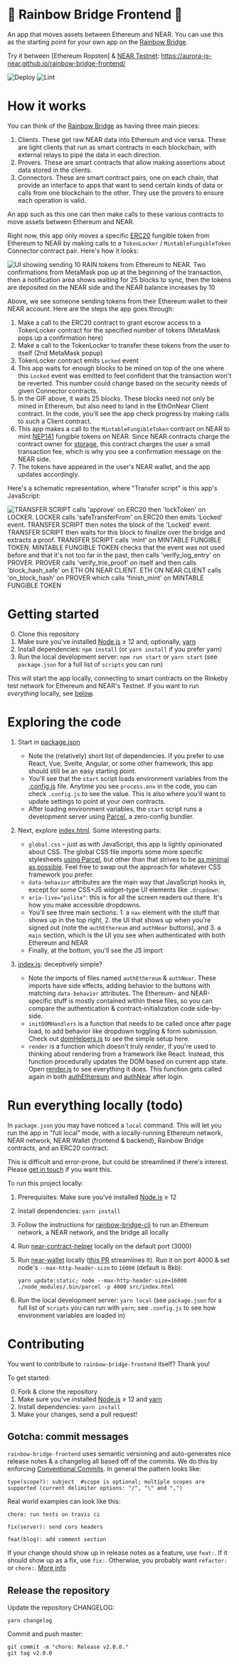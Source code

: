 🌈 Rainbow Bridge Frontend 🌈
=============================

An app that moves assets between Ethereum and NEAR. You can use this as the starting point for your own app on the [Rainbow Bridge].

Try it between [Ethereum Ropsten] & [NEAR Testnet]: https://aurora-is-near.github.io/rainbow-bridge-frontend/

![Deploy](https://github.com/aurora-is-near/rainbow-bridge-frontend/actions/workflows/deploy.yaml/badge.svg)
![Lint](https://github.com/aurora-is-near/rainbow-bridge-frontend/actions/workflows/lint.yaml/badge.svg)


How it works
============

You can think of the [Rainbow Bridge] as having three main pieces:

1. Clients. These get raw NEAR data into Ethereum and vice versa. These are light clients that run as smart contracts in each blockchain, with external relays to pipe the data in each direction.
2. Provers. These are smart contracts that allow making assertions about data stored in the clients.
3. Connectors. These are smart contract pairs, one on each chain, that provide an interface to apps that want to send certain kinds of data or calls from one blockchain to the other. They use the provers to ensure each operation is valid.

An app such as this one can then make calls to these various contracts to move assets between Ethereum and NEAR.

Right now, this app only moves a specific [ERC20] fungible token from Ethereum to NEAR by making calls to a `TokenLocker` / `MintableFungibleToken` Connector contract pair. Here's how it looks:

![UI showing sending 10 RAIN tokens from Ethereum to NEAR. Two confirmations from MetaMask pop up at the beginning of the transaction, then a notification area shows waiting for 25 blocks to sync, then the tokens are deposited on the NEAR side and the NEAR balance increases by 10](demo.gif)

Above, we see someone sending tokens from their Ethereum wallet to their NEAR account. Here are the steps the app goes through:

1. Make a call to the ERC20 contract to grant escrow access to a TokenLocker contract for the specified number of tokens (MetaMask pops up a confirmation here)
2. Make a call to the TokenLocker to transfer these tokens from the user to itself (2nd MetaMask popup)
3. TokenLocker contract emits `Locked` event
4. This app waits for enough blocks to be mined on top of the one where this `Locked` event was emitted to feel confident that the transaction won't be reverted. This number could change based on the security needs of given Connector contracts.
5. In the GIF above, it waits 25 blocks. These blocks need not only be mined in Ethereum, but also need to land in the EthOnNear Client contract. In the code, you'll see the app check progress by making calls to such a Client contract.
6. This app makes a call to the `MintableFungibleToken` contract on NEAR to mint [NEP141] fungible tokens on NEAR. Since NEAR contracts charge the contract owner for [storage], this contract charges the user a small transaction fee, which is why you see a confirmation message on the NEAR side.
7. The tokens have appeared in the user's NEAR wallet, and the app updates accordingly.

Here's a schematic representation, where "Transfer script" is this app's JavaScript:

![TRANSFER SCRIPT calls 'approve' on ERC20 then 'lockToken' on LOCKER. LOCKER calls 'safeTransferFrom' on ERC20 then emits 'Locked' event. TRANSFER SCRIPT then notes the block of the 'Locked' event. TRANSFER SCRIPT then waits for this block to finalize over the bridge and extracts a proof. TRANSFER SCRIPT calls 'mint' on MINTABLE FUNGIBLE TOKEN. MINTABLE FUNGIBLE TOKEN checks that the event was not used before and that it's not too far in the past, then calls 'verify_log_entry' on PROVER. PROVER calls 'verify_trie_proof' on itself and then calls 'block_hash_safe' on ETH ON NEAR CLIENT. ETH ON NEAR CLIENT calls 'on_block_hash' on PROVER which calls 'finish_mint' on MINTABLE FUNGIBLE TOKEN](erc20-to-near.png)


Getting started
===============

0. Clone this repository
1. Make sure you've installed [Node.js] ≥ 12 and, optionally, [yarn]
2. Install dependencies: `npm install` (or `yarn install` if you prefer yarn)
3. Run the local development server: `npm run start` or `yarn start` (see
   `package.json` for a full list of `scripts` you can run)

This will start the app locally, connecting to smart contracts on the Rinkeby test network for Ethereum and NEAR's Testnet. If you want to run _everything_ locally, see [below](#run-everything-locally).


Exploring the code
==================

1. Start in [package.json](./package.json)

   * Note the (relatively) short list of dependencies. If you prefer to use React, Vue, Svelte, Angular, or some other framework, this app should still be an easy starting point.
   * You'll see that the `start` script loads environment variables from the [.config.js](./.config.js) file. Anytime you see `process.env` in the code, you can check `.config.js` to see the value. This is also where you'll want to update settings to point at your own contracts.
   * After loading environment variables, the `start` script runs a development server using [Parcel](https://parceljs.org/), a zero-config bundler.

2. Next, explore [index.html](./src/index.html). Some interesting parts:

   * `global.css` – just as with JavaScript, this app is lightly opinionated about CSS. The global CSS file imports some more specific stylesheets [using Parcel](https://parceljs.org/css.html), but other than that strives to be [as minimal as possible](https://bits.theorem.co/css-pro-tips-responsive-font-sizes-and-when-to-use-which-units/). Feel free to swap out the approach for whatever CSS framework you prefer.
   * `data-behavior` attributes are the main way that JavaScript hooks in, except for some CSS+JS widget-type UI elements like `.dropdown`.
   * `aria-live="polite"`: this is for all the screen readers out there. It's how you make accessible dropdowns.
   * You'll see three main sections: 1. a `nav` element with the stuff that shows up in the top right, 2. the UI that shows up when you're signed out (note the `authEthereum` and `authNear` buttons), and 3. a `main` section, which is the UI you see when authenticated with both Ethereum and NEAR
   * Finally, at the bottom, you'll see the JS import

3. [index.js](./src/js/index.js): deceptively simple?

   * Note the imports of files named `authEthereum` & `authNear`. These imports have side effects, adding behavior to the buttons with matching `data-behavior` attributes. The Ethereum- and NEAR-specific stuff is mostly contained within these files, so you can compare the authentication & contract-initialization code side-by-side.
   * `initDOMHandlers` is a function that needs to be called once after page load, to add behavior like dropdown toggling & form submission. Check out [domHelpers.js](./src/js/domHelpers.js) to see the simple setup here.
   * `render` is a function which doesn't truly _render_, if you're used to thinking about rendering from a framework like React. Instead, this function procedurally updates the DOM based on current app state. Open [render.js](./src/js/render.js) to see everything it does. This function gets called again in both [authEthereum](./src/js/authEthereum.js) and [authNear](./src/js/authNear.js) after login.



Run everything locally (todo)
======================

In `package.json` you may have noticed a `local` command. This will let you run the app in "full local" mode, with a locally-running Ethereum network, NEAR network, NEAR Wallet (frontend & backend), Rainbow Bridge contracts, and an ERC20 contract.

This is difficult and error-prone, but could be streamlined if there's interest. Please [get in touch](https://near.chat/) if you want this.

To run this project locally:

1. Prerequisites: Make sure you've installed [Node.js] ≥ 12

2. Install dependencies: `yarn install`

3. Follow the instructions for [rainbow-bridge-cli](https://github.com/near/rainbow-bridge-cli) to run an Ethereum network, a NEAR network, and the bridge all locally

4. Run [near-contract-helper](https://github.com/near/near-contract-helper) locally on the default port (3000)

5. Run [near-wallet](https://github.com/near/near-wallet) locally ([this PR](https://github.com/near/near-wallet/pull/861) streamlines it). Run it on port 4000 & set node's `--max-http-header-size` to `16000` (default is 8kb):

       yarn update:static; node --max-http-header-size=16000 ./node_modules/.bin/parcel -p 4000 src/index.html

6. Run the local development server: `yarn local` (see `package.json` for a full list of `scripts` you can run with `yarn`; see `.config.js` to see how environment variables are loaded in)


Contributing
============

You want to contribute to `rainbow-bridge-frontend` itself? Thank you!

To get started:

0. Fork & clone the repository
1. Make sure you've installed [Node.js] ≥ 12 and [yarn]
2. Install dependencies: `yarn install`
3. Make your changes, send a pull request!


Gotcha: commit messages
-----------------------

`rainbow-bridge-frontend` uses semantic versioning and auto-generates nice release notes & a changelog all based off of the commits. We do this by enforcing [Conventional Commits](https://www.conventionalcommits.org/en/v1.0.0/). In general the pattern looks like:

    type(scope?): subject  #scope is optional; multiple scopes are supported (current delimiter options: "/", "\" and ",")

Real world examples can look like this:

```
chore: run tests on travis ci
```

```
fix(server): send cors headers
```

```
feat(blog): add comment section
```

If your change should show up in release notes as a feature, use `feat:`. If it should show up as a fix, use `fix:`. Otherwise, you probably want `refactor:` or `chore:`. [More info](https://github.com/conventional-changelog/commitlint/#what-is-commitlint)

  [ERC20]: https://eips.ethereum.org/EIPS/eip-20
  [Rainbow Bridge]: https://github.com/near/rainbow-bridge
  [NEP141]: https://github.com/near/NEPs/issues/141
  [NEAR]: https://near.org/
  [Ethereum Rinkeby]: https://support.airswap.io/en/articles/2831385-what-is-rinkeby
  [NEAR Testnet]: https://docs.near.org/docs/concepts/networks#testnet
  [storage]: https://docs.near.org/docs/concepts/storage-staking
  [Node.js]: https://nodejs.org/en/download/package-manager/
  [yarn]: https://yarnpkg.com/



Release the repository
----------------------

Update the repository CHANGELOG:
```
yarn changelog
```

Commit and push master:
```
git commit -m "chore: Release v2.0.0."
git tag v2.0.0
```